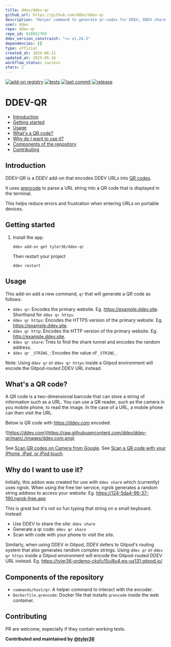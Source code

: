 ```yaml
---
title: ddev/ddev-qr
github_url: https://github.com/ddev/ddev-qr
description: "Helper command to generate qr-codes for DDEV, DDEV share and Gitpod URLs"
user: ddev
repo: ddev-qr
repo_id: 818052769
ddev_version_constraint: ">= v1.24.3"
dependencies: []
type: official
created_at: 2024-06-21
updated_at: 2025-05-16
workflow_status: success
stars: 1
---
```


[![add-on registry](https://img.shields.io/badge/DDEV-Add--on_Registry-blue)](https://addons.ddev.com)
[![tests](https://github.com/tyler36/ddev-qr/actions/workflows/tests.yml/badge.svg)](https://github.com/tyler36/ddev-qr/actions/workflows/tests.yml)
[![last commit](https://img.shields.io/github/last-commit/tyler36/ddev-qr)](https://github.com/tyler36/ddev-qr/commits)
[![release](https://img.shields.io/github/v/release/tyler36/ddev-qr)](https://github.com/tyler36/ddev-qr/releases/latest)

# DDEV-QR <!-- omit in toc -->

- [Introduction](#introduction)
- [Getting started](#getting-started)
- [Usage](#usage)
- [What's a QR code?](#whats-a-qr-code)
- [Why do I want to use it?](#why-do-i-want-to-use-it)
- [Components of the repository](#components-of-the-repository)
- [Contributing](#contributing)

## Introduction

DDEV-QR is a DDEV add-on that encodes DDEV URLs into [QR codes](#whats-a-qr-code).

It uses [qrencode](https://fukuchi.org/works/qrencode/) to parse a URL string into a QR code that is displayed in the terminal.

This helps reduce errors and frustration when entering URLs on portable devices.

## Getting started

1. Install the app.

    ```shell
    ddev add-on get tyler36/ddev-qr
    ```

    Then restart your project

    ```shell
    ddev restart
    ```

## Usage

This add-on add a new command, `qr` that will generate a QR code as follows:

- `ddev qr`: Encodes the primary website. Eg. <https://example.ddev.site>. Shorthand for `ddev qr https`.
- `ddev qr https`: Encodes the HTTPS version of the primary website. Eg. <https://example.ddev.site>.
- `ddev qr http`: Encodes the HTTP version of the primary website. Eg. <http://example.ddev.site>.
- `ddev qr share`: Tries to find the share tunnel and encodes the random address.
- `ddev qr _STRING_`: Encodes the value of `_STRING_`.

Note: Using `ddev qr` or `ddev qr https` inside a Gitpod environment will encode the Gitpod-routed DDEV URL instead.


## What's a QR code?

A QR code is a two-dimensional barcode that can store a string of information such as a URL.
You can use a QR reader, such as the camera in you mobile phone, to read the image. In the case of a URL, a mobile phone can then visit the URL.

Below is QR code with <https://ddev.com> encoded.

![https://ddev.com](https://raw.githubusercontent.com/ddev/ddev-qr/main/./images/ddev.com.png)

See [Scan QR codes on Camera from Google](https://support.google.com/camerafromgoogle/answer/12033278?hl=en).
See [Scan a QR code with your iPhone, iPad, or iPod touch](https://support.apple.com/en-us/102680).

## Why do I want to use it?

Initially, this addon was created for use with `ddev share` which (currently) uses ngrok.
When using the free tier service, ngrok generates a random string address to access your website:
Eg. <https://124-5da4-96-37-190.ngrok-free.app>

This is great but it's not so fun typing that string on a small keyboard.
Instead:

- Use DDEV to share the site: `ddev share`
- Generate a qr code: `ddev qr share`
- Scan with code with your phone to visit the site.

Similarly, when using DDEV in Gitpod, DDEV defers to Gitpod's routing system that also generates random complex strings.
Using `ddev qr` or `ddev qr https` inside a Gitpod environment will encode the Gitpod-routed DDEV URL instead. Eg. <https://tyler36-qrdemo-cksfu15uj8u4.ws-us131.gitpod.io/>

## Components of the repository

- `commands/host/qr`: A helper command to interact with the encoder.
- `Dockerfile.qrencode`: Docker file that installs `qrencode` inside the web container.

## Contributing

PR are welcome, especially if they contain working tests.

**Contributed and maintained by [@tyler36](https://github.com/tyler36)**
